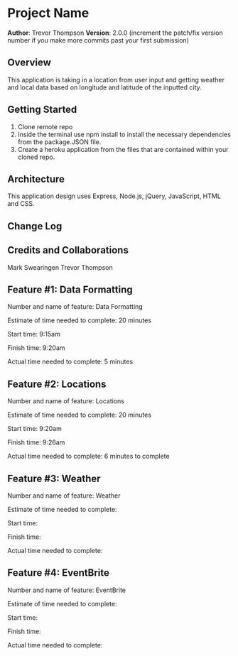 # Project Name

**Author**: Trevor Thompson
**Version**: 2.0.0 (increment the patch/fix version number if you make more commits past your first submission)

## Overview

This application is taking in a location from user input and getting weather and local data based on longitude and latitude of the inputted city.

## Getting Started

1. Clone remote repo
2. Inside the terminal use npm install to install the necessary dependencies from the package.JSON file.
3. Create a heroku application from the files that are contained within your cloned repo.

## Architecture

This application design uses Express, Node.js, jQuery, JavaScript, HTML and CSS.

## Change Log



## Credits and Collaborations
  Mark Swearingen
  Trevor Thompson

## Feature #1: Data Formatting

Number and name of feature: Data Formatting

Estimate of time needed to complete: 20 minutes

Start time: 9:15am

Finish time: 9:20am

Actual time needed to complete: 5 minutes

## Feature #2: Locations

Number and name of feature: Locations

Estimate of time needed to complete: 20 minutes

Start time: 9:20am

Finish time: 9:26am

Actual time needed to complete: 6 minutes to complete

## Feature #3: Weather

Number and name of feature: Weather

Estimate of time needed to complete: 

Start time: 

Finish time: 

Actual time needed to complete: 

## Feature #4: EventBrite

Number and name of feature: EventBrite

Estimate of time needed to complete: 

Start time: 

Finish time: 

Actual time needed to complete: 